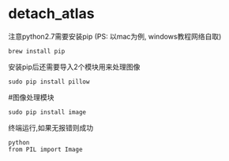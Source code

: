 # detach_atlas

注意python2.7需要安装pip
(PS: 以mac为例, windows教程网络自取)

```vim
brew install pip
```

安装pip后还需要导入2个模块用来处理图像

```vim
sudo pip install pillow
```

#图像处理模块

`sudo pip install image`

终端运行,如果无报错则成功

```vim
python
from PIL import Image
```
